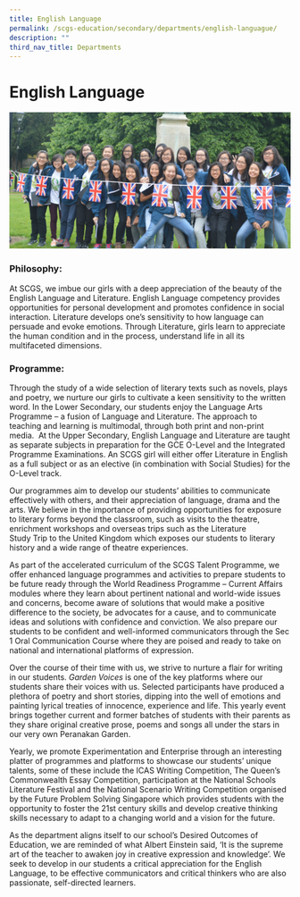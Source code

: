 ```yaml
---
title: English Language
permalink: /scgs-education/secondary/departments/english-languague/
description: ""
third_nav_title: Departments
---
```


# **English Language**

![](/images/2017-EL-DEPT-WEBPAGE-BANNER-e1494228709781.jpg)

### Philosophy:

At SCGS, we imbue our girls with a deep appreciation of the beauty of the English Language and Literature. English Language competency provides opportunities for personal development and promotes confidence in social interaction. Literature develops one’s sensitivity to how language can persuade and evoke emotions. Through Literature, girls learn to appreciate the human condition and in the process, understand life in all its multifaceted dimensions.

### Programme:

Through the study of a wide selection of literary texts such as novels, plays and poetry, we nurture our girls to cultivate a keen sensitivity to the written word. In the Lower Secondary, our students enjoy the Language Arts Programme – a fusion of Language and Literature. The approach to teaching and learning is multimodal, through both print and non-print media.  At the Upper Secondary, English Language and Literature are taught as separate subjects in preparation for the GCE O-Level and the Integrated Programme Examinations. An SCGS girl will either offer Literature in English as a full subject or as an elective (in combination with Social Studies) for the O-Level track.

Our programmes aim to develop our students’ abilities to communicate effectively with others, and their appreciation of language, drama and the arts. We believe in the importance of providing opportunities for exposure to literary forms beyond the classroom, such as visits to the theatre, enrichment workshops and overseas trips such as the Literature Study Trip to the United Kingdom which exposes our students to literary history and a wide range of theatre experiences.

As part of the accelerated curriculum of the SCGS Talent Programme, we offer enhanced language programmes and activities to prepare students to be future ready through the World Readiness Programme – Current Affairs modules where they learn about pertinent national and world-wide issues and concerns, become aware of solutions that would make a positive difference to the society, be advocates for a cause, and to communicate ideas and solutions with confidence and conviction. We also prepare our students to be confident and well-informed communicators through the Sec 1 Oral Communication Course where they are poised and ready to take on national and international platforms of expression.

Over the course of their time with us, we strive to nurture a flair for writing in our students. _Garden Voices_ is one of the key platforms where our students share their voices with us. Selected participants have produced a plethora of poetry and short stories, dipping into the well of emotions and painting lyrical treaties of innocence, experience and life. This yearly event brings together current and former batches of students with their parents as they share original creative prose, poems and songs all under the stars in our very own Peranakan Garden.

Yearly, we promote Experimentation and Enterprise through an interesting platter of programmes and platforms to showcase our students’ unique talents, some of these include the ICAS Writing Competition, The Queen’s Commonwealth Essay Competition, participation at the National Schools Literature Festival and the National Scenario Writing Competition organised by the Future Problem Solving Singapore which provides students with the opportunity to foster the 21st century skills and develop creative thinking skills necessary to adapt to a changing world and a vision for the future.

As the department aligns itself to our school’s Desired Outcomes of Education, we are reminded of what Albert Einstein said, ‘It is the supreme art of the teacher to awaken joy in creative expression and knowledge’. We seek to develop in our students a critical appreciation for the English Language, to be effective communicators and critical thinkers who are also passionate, self-directed learners.